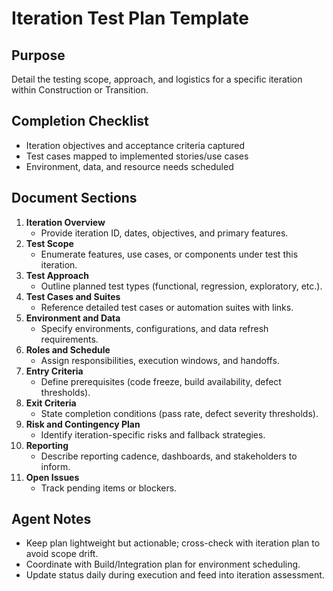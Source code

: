 # Iteration Test Plan Template


## Purpose
Detail the testing scope, approach, and logistics for a specific iteration within Construction or Transition.

## Completion Checklist
- Iteration objectives and acceptance criteria captured
- Test cases mapped to implemented stories/use cases
- Environment, data, and resource needs scheduled

## Document Sections
1. **Iteration Overview**
   - Provide iteration ID, dates, objectives, and primary features.
2. **Test Scope**
   - Enumerate features, use cases, or components under test this iteration.
3. **Test Approach**
   - Outline planned test types (functional, regression, exploratory, etc.).
4. **Test Cases and Suites**
   - Reference detailed test cases or automation suites with links.
5. **Environment and Data**
   - Specify environments, configurations, and data refresh requirements.
6. **Roles and Schedule**
   - Assign responsibilities, execution windows, and handoffs.
7. **Entry Criteria**
   - Define prerequisites (code freeze, build availability, defect thresholds).
8. **Exit Criteria**
   - State completion conditions (pass rate, defect severity thresholds).
9. **Risk and Contingency Plan**
   - Identify iteration-specific risks and fallback strategies.
10. **Reporting**
    - Describe reporting cadence, dashboards, and stakeholders to inform.
11. **Open Issues**
    - Track pending items or blockers.

## Agent Notes
- Keep plan lightweight but actionable; cross-check with iteration plan to avoid scope drift.
- Coordinate with Build/Integration plan for environment scheduling.
- Update status daily during execution and feed into iteration assessment.

